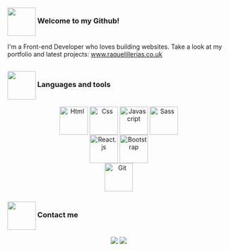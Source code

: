 <!----------------------------------------------------------Greetings card & ConnectionBadges---------------------------------------------------------> 
 
 
###  <img align="center" height="64" width="64" src="https://img.icons8.com/bubbles/100/000000/document.png"/> Welcome to my Github!
I'm a Front-end Developer who loves building websites. Take a look at my portfolio and latest projects: <a href="https://www.raquelillerias.co.uk"  target="_blank">www.raquelillerias.co.uk</a>
 ## 
<!---------------------------------------------------------------------Current Goals-------------------------------------------------------------------> 

 ### <img align="center" height="64" width="64" src="https://img.icons8.com/bubbles/100/000000/opened-folder.png"/> Languages and tools
 
 <div align="center">
  <img padding="10px" align="center" height="64" width="64" title="Html" src="https://cdn.jsdelivr.net/gh/devicons/devicon/icons/html5/html5-original-wordmark.svg" />
  <img padding="10px" align="center" height="64" width="64" title="Css" src="https://cdn.jsdelivr.net/gh/devicons/devicon/icons/css3/css3-original-wordmark.svg" />
  <img padding="10px" align="center" height="64" width="64" title="Javascript" src="https://cdn.jsdelivr.net/gh/devicons/devicon/icons/javascript/javascript-original.svg" />
   <img padding="10px" align="center" height="64" width="64" title="Sass" src="https://cdn.jsdelivr.net/gh/devicons/devicon/icons/sass/sass-original.svg" />
 <br>
  <img padding="10px" align="center" height="64" width="64" title="React.js" src="https://cdn.jsdelivr.net/gh/devicons/devicon/icons/react/react-original-wordmark.svg" />
   <img padding="10px" align="center" height="64" width="64" title="Bootstrap" src="https://cdn.jsdelivr.net/gh/devicons/devicon/icons/bootstrap/bootstrap-original-wordmark.svg">  <br>
   <img padding="10px" align="center" height="64" width="64" title="Git" src="https://cdn.jsdelivr.net/gh/devicons/devicon/icons/git/git-original-wordmark.svg" />
 </div>
 
 <!---------------------------------------------------------------------Contact-------------------------------------------------------------------> 
 ### <img align="center" height="64" width="64" src="https://img.icons8.com/bubbles/100/000000/contacts.png"/> Contact me
 
  <div align="center"> 
  <a href="https://www.linkedin.com/in/raquel-illerias/" target="_blank" title="My LinkedIn!" ><img src="https://img.shields.io/badge/LinkedIn-0077B5?style=for-the-badge&logo=linkedin&logoColor=white"></a>
  <a href="mailto:raquel.illerias@gmail.com" target="_blank" title="Email me at raquel.illerias@gmail.com"><img src="https://img.shields.io/badge/Gmail-D14836?style=for-the-badge&logo=gmail&logoColor=white"></a>
 </div>

